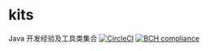 # kits
Java 开发经验及工具类集合
[![CircleCI](https://circleci.com/gh/rcarlosdasilva/kits.svg?style=svg)](https://circleci.com/gh/rcarlosdasilva/kits)
[![BCH compliance](https://bettercodehub.com/edge/badge/rcarlosdasilva/kits?branch=master)](https://bettercodehub.com/)